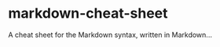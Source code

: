 markdown-cheat-sheet
====================

A cheat sheet for the Markdown syntax, written in Markdown...
